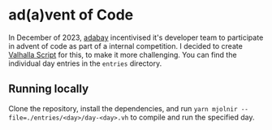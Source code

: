 <!-- @format -->

# ad(a)vent of Code

In December of 2023, [adabay](https://adabay.rocks) incentivised it's developer team to participate in advent of code as part of a internal competition. I decided to create [Valhalla Script](https://github.com/IamSebastianDev/mjolnir) for this, to make it more challenging. You can find the individual day entries in the `entries` directory.

## Running locally

Clone the repository, install the dependencies, and run `yarn mjolnir --file=./entries/<day>/day-<day>.vh` to compile and run the specified day.
